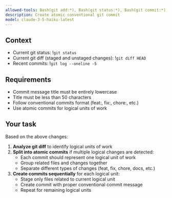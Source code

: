```yaml
---
allowed-tools: Bash(git add:*), Bash(git status:*), Bash(git commit:*), Bash(git diff:*), Bash(git log:*), Bash(git branch:*)
description: Create atomic conventional git commit
model: claude-3-5-haiku-latest
---
```


## Context

- Current git status: !`git status`
- Current git diff (staged and unstaged changes): !`git diff HEAD`
- Recent commits: !`git log --oneline -5`

## Requirements

- Commit message title must be entirely lowercase
- Title must be less than 50 characters
- Follow conventional commits format (feat:, fix:, chore:, etc.)
- Use atomic commits for logical units of work

## Your task

Based on the above changes:

1. **Analyze git diff** to identify logical units of work
2. **Split into atomic commits** if multiple logical changes are detected:
   - Each commit should represent one logical unit of work
   - Group related files and changes together
   - Separate different types of changes (feat, fix, chore, docs, etc.)
3. **Create commits sequentially** for each logical unit:
   - Stage only files related to current logical unit
   - Create commit with proper conventional commit message
   - Repeat for remaining logical units
